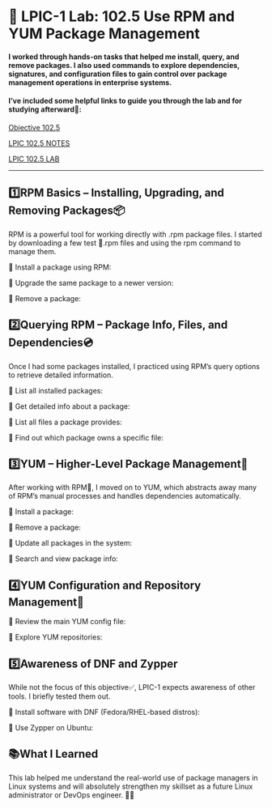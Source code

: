 # 🧪 LPIC-1 Lab: 102.5 Use RPM and YUM Package Management

#### I worked through hands-on tasks that helped me install, query, and remove packages. I also used commands to explore dependencies, signatures, and configuration files to gain control over package management operations in enterprise systems.

#### I’ve included some helpful links to guide you through the lab and for studying afterward📝:

[Objective 102.5](https://www.lpi.org/our-certifications/exam-101-102-objectives/#102.5_Use_RPM_and_YUM_package_management)

[LPIC 102.5 NOTES]()

[LPIC 102.5 LAB]()

---

## 1️⃣RPM Basics – Installing, Upgrading, and Removing Packages📦
RPM is a powerful tool for working directly with .rpm package files. I started by downloading a few test 💬.rpm files and using the rpm command to manage them.

🔹 Install a package using RPM:

🔹 Upgrade the same package to a newer version:

🔹 Remove a package:

## 2️⃣Querying RPM – Package Info, Files, and Dependencies💿
Once I had some packages installed, I practiced using RPM’s query options to retrieve detailed information.

🔹 List all installed packages:

🔹 Get detailed info about a package:

🔹 List all files a package provides:

🔹 Find out which package owns a specific file:

## 3️⃣YUM – Higher-Level Package Management🐧
After working with RPM🚀, I moved on to YUM, which abstracts away many of RPM’s manual processes and handles dependencies automatically.

🔹 Install a package:

🔹 Remove a package:

🔹 Update all packages in the system:

🔹 Search and view package info:

## 4️⃣YUM Configuration and Repository Management🔁

🔹 Review the main YUM config file:

🔹 Explore YUM repositories:

## 5️⃣Awareness of DNF and Zypper
While not the focus of this objective✅, LPIC-1 expects awareness of other tools. I briefly tested them out.

🔹 Install software with DNF (Fedora/RHEL-based distros):

🔹 Use Zypper on Ubuntu:

## 📚What I Learned
This lab helped me understand the real-world use of package managers in Linux systems and will absolutely strengthen my skillset as a future Linux administrator or DevOps engineer. 💪🐧



